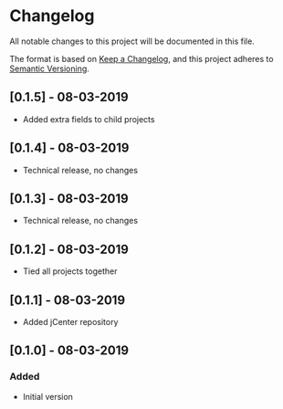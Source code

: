 # Changelog
All notable changes to this project will be documented in this file.

The format is based on [Keep a Changelog](https://keepachangelog.com/en/1.0.0/),
and this project adheres to [Semantic Versioning](https://semver.org/spec/v2.0.0.html).

## [0.1.5] - 08-03-2019

- Added extra fields to child projects

## [0.1.4] - 08-03-2019

- Technical release, no changes

## [0.1.3] - 08-03-2019

- Technical release, no changes

## [0.1.2] - 08-03-2019

- Tied all projects together

## [0.1.1] - 08-03-2019

- Added jCenter repository

## [0.1.0] - 08-03-2019
### Added

- Initial version
